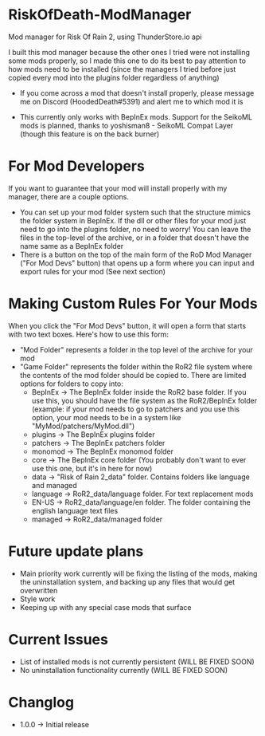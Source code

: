 # RiskOfDeath-ModManager
 Mod manager for Risk Of Rain 2, using ThunderStore.io api
 
 I built this mod manager because the other ones I tried were not installing some mods properly, so I made this one to do its best to pay attention to how mods need to be installed (since the managers I tried before just copied every mod into the plugins folder regardless of anything)
 
 - If you come across a mod that doesn't install properly, please message me on Discord (HoodedDeath#5391) and alert me to which mod it is
 
- This currently only works with BepInEx mods. Support for the SeikoML mods is planned, thanks to yoshisman8 - SeikoML Compat Layer (though this feature is on the back burner)

 # For Mod Developers
 
If you want to guarantee that your mod will install properly with my manager, there are a couple options.
- You can set up your mod folder system such that the structure mimics the folder system in BepInEx. If the dll or other files for your mod just need to go into the plugins folder, no need to worry! You can leave the files in the top-level of the archive, or in a folder that doesn't have the name same as a BepInEx folder
- There is a button on the top of the main form of the RoD Mod Manager ("For Mod Devs" button) that opens up a form where you can input and export rules for your mod (See next section)

# Making Custom Rules For Your Mods

When you click the "For Mod Devs" button, it will open a form that starts with two text boxes. Here's how to use this form:
- "Mod Folder" represents a folder in the top level of the archive for your mod
- "Game Folder" represents the folder within the RoR2 file system where the contents of the mod folder should be copied to. There are limited options for folders to copy into:
  - BepInEx -> The BepInEx folder inside the RoR2 base folder. If you use this, you should have the file system as the RoR2/BepInEx folder (example: if your mod needs to go to patchers and you use this option, your mod needs to be in a system like "MyMod/patchers/MyMod.dll")
  - plugins -> The BepInEx plugins folder
  - patchers -> The BepInEx patchers folder
  - monomod -> The BepInEx monomod folder
  - core -> The BepInEx core folder (You probably don't want to ever use this one, but it's in here for now)
  - data -> "Risk of Rain 2_data" folder. Contains folders like language and managed
  - language -> RoR2_data/language folder. For text replacement mods
  - EN-US -> RoR2_data/language/en folder. The folder containing the english language text files
  - managed -> RoR2_data/managed folder

# Future update plans
- Main priority work currently will be fixing the listing of the mods, making the uninstallation system, and backing up any files that would get overwritten
- Style work
- Keeping up with any special case mods that surface

# Current Issues
- List of installed mods is not currently persistent (WILL BE FIXED SOON)
- No uninstallation functionality currently (WILL BE FIXED SOON)

# Changlog
- 1.0.0 -> Initial release

